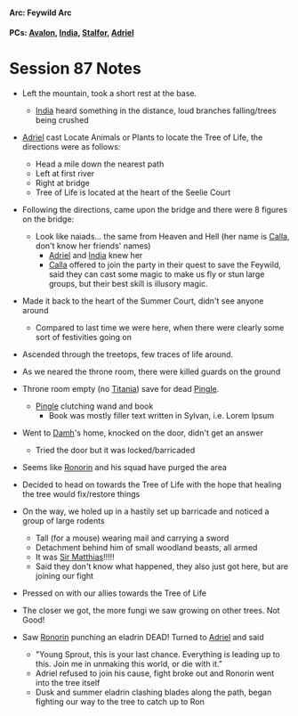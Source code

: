 #### Arc: Feywild Arc
#### PCs: [Avalon](PCs/Current/Avalon.md), [India](PCs/Current/India.md), [Stalfor](PCs/Current/Stalfor.md), [Adriel](PCs/Past/Adriel.md)

# Session 87 Notes
- Left the mountain, took a short rest at the base.
	- [India](PCs/Current/India.md) heard something in the distance, loud branches falling/trees being crushed
- [Adriel](PCs/Past/Adriel.md) cast Locate Animals or Plants to locate the Tree of Life, the directions were as follows:
	- Head a mile down the nearest path
	- Left at first river
	- Right at bridge
	- Tree of Life is located at the heart of the Seelie Court

- Following the directions, came upon the bridge and there were 8 figures on the bridge:
	- Look like naiads... the same from Heaven and Hell (her name is [Calla](NPCs/Living/Calla.md), don't know her friends' names)
		- [Adriel](PCs/Past/Adriel.md) and [India](PCs/Current/India.md) knew her
		- [Calla](NPCs/Living/Calla.md) offered to join the party in their quest to save the Feywild, said they can cast some magic to make us fly or stun large groups, but their best skill is illusory magic.

- Made it back to the heart of the Summer Court, didn't see anyone around
	- Compared to last time we were here, when there were clearly some sort of festivities going on
- Ascended through the treetops, few traces of life around.
- As we neared the throne room, there were killed guards on the ground
- Throne room empty (no [Titania](NPCs/Living/Titania.md)) save for dead [Pingle](NPCs/Deceased/Pingle.md).
	- [Pingle](NPCs/Deceased/Pingle.md) clutching wand and book
		- Book was mostly filler text written in Sylvan, i.e. Lorem Ipsum
- Went to [Damh](NPCs/Living/Damh.md)'s home, knocked on the door, didn't get an answer
	- Tried the door but it was locked/barricaded
- Seems like [Ronorin](Ronorin.md) and his squad have purged the area
- Decided to head on towards the Tree of Life with the hope that healing the tree would fix/restore things
- On the way, we holed up in a hastily set up barricade and noticed a group of large rodents
	- Tall (for a mouse) wearing mail and carrying a sword
	- Detachment behind him of small woodland beasts, all armed
	- It was [Sir Matthias](NPCs/Living/SirMatthias.md)!!!!!
	- Said they don't know what happened, they also just got here, but are joining our fight

- Pressed on with our allies towards the Tree of Life
- The closer we got, the more fungi we saw growing on other trees. Not Good!
- Saw [Ronorin](Ronorin.md) punching an eladrin DEAD! Turned to [Adriel](PCs/Past/Adriel.md) and said
	- "Young Sprout, this is your last chance. Everything is leading up to this. Join me in unmaking this world, or die with it."
	- Adriel refused to join his cause, fight broke out and Ronorin went into the tree itself
	- Dusk and summer eladrin clashing blades along the path, began fighting our way to the tree to catch up to Ron